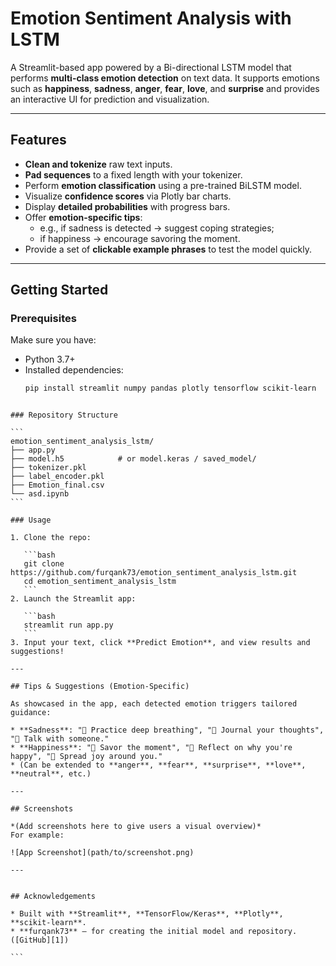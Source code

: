 # Emotion Sentiment Analysis with LSTM

A Streamlit-based app powered by a Bi-directional LSTM model that performs **multi-class emotion detection** on text data. It supports emotions such as **happiness**, **sadness**, **anger**, **fear**, **love**, and **surprise** and provides an interactive UI for prediction and visualization.

---

##  Features

- **Clean and tokenize** raw text inputs.
- **Pad sequences** to a fixed length with your tokenizer.
- Perform **emotion classification** using a pre-trained BiLSTM model.
- Visualize **confidence scores** via Plotly bar charts.
- Display **detailed probabilities** with progress bars.
- Offer **emotion-specific tips**:
  - e.g., if sadness is detected → suggest coping strategies;
  - if happiness → encourage savoring the moment.
- Provide a set of **clickable example phrases** to test the model quickly.

---

##  Getting Started

###  Prerequisites

Make sure you have:
- Python 3.7+
- Installed dependencies:
  ```bash
  pip install streamlit numpy pandas plotly tensorflow scikit-learn
````

### Repository Structure

```
emotion_sentiment_analysis_lstm/
├── app.py
├── model.h5            # or model.keras / saved_model/
├── tokenizer.pkl
├── label_encoder.pkl
├── Emotion_final.csv
└── asd.ipynb
```

### Usage

1. Clone the repo:

   ```bash
   git clone https://github.com/furqank73/emotion_sentiment_analysis_lstm.git
   cd emotion_sentiment_analysis_lstm
   ```
2. Launch the Streamlit app:

   ```bash
   streamlit run app.py
   ```
3. Input your text, click **Predict Emotion**, and view results and suggestions!

---

## Tips & Suggestions (Emotion-Specific)

As showcased in the app, each detected emotion triggers tailored guidance:

* **Sadness**: "💙 Practice deep breathing", "📖 Journal your thoughts", "👥 Talk with someone."
* **Happiness**: "🎉 Savor the moment", "📝 Reflect on why you're happy", "🌟 Spread joy around you."
* (Can be extended to **anger**, **fear**, **surprise**, **love**, **neutral**, etc.)

---

## Screenshots

*(Add screenshots here to give users a visual overview)*
For example:

![App Screenshot](path/to/screenshot.png)

---


## Acknowledgements

* Built with **Streamlit**, **TensorFlow/Keras**, **Plotly**, **scikit-learn**.
* **furqank73** — for creating the initial model and repository. ([GitHub][1])

```

